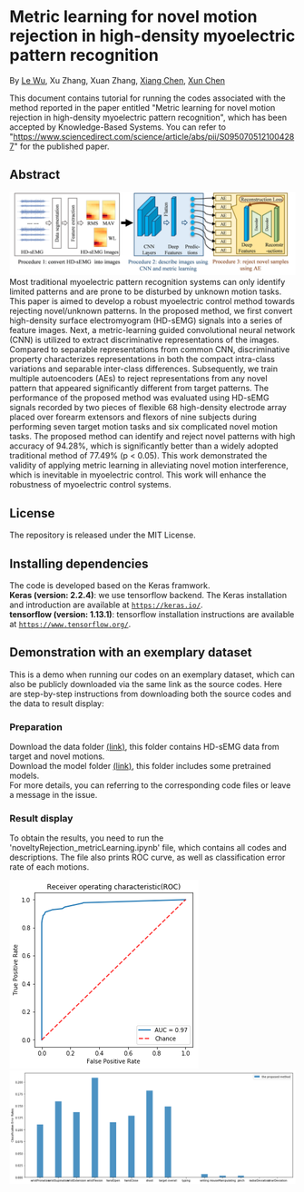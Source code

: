 # Metric learning for novel motion rejection in high-density myoelectric pattern recognition

By [Le Wu](https://github.com/wule1994), Xu Zhang, Xuan Zhang, [Xiang Chen](https://scholar.google.com/citations?hl=en&user=JURnq4QAAAAJ), [Xun Chen](http://staff.ustc.edu.cn/~xunchen/index.htm)

This document contains tutorial for running the codes associated with the method reported in the paper entitled "Metric learning for novel motion rejection in high-density myoelectric pattern recognition", which has been accepted by Knowledge-Based Systems. You can refer to "https://www.sciencedirect.com/science/article/abs/pii/S0950705121004287" for the published paper.

## Abstract
![](./images/flowchart.png "flowchart of the proposed method")  
Most traditional myoelectric pattern recognition systems can only identify limited patterns and are prone to be disturbed by unknown motion tasks. This paper is aimed to develop a robust myoelectric control method towards rejecting novel/unknown patterns. In the proposed method, we first convert high-density surface electromyogram (HD-sEMG) signals into a series of feature images. Next, a metric-learning guided convolutional neural network (CNN) is utilized to extract discriminative representations of the images. Compared to separable representations from common CNN, discriminative property characterizes representations in both the compact intra-class variations and separable inter-class differences. Subsequently, we train multiple autoencoders (AEs) to reject representations from any novel pattern that appeared significantly different from target patterns. The performance of the proposed method was evaluated using HD-sEMG signals recorded by two pieces of flexible 68 high-density electrode array placed over forearm extensors and flexors of nine subjects during performing seven target motion tasks and six complicated novel motion tasks. The proposed method can identify and reject novel patterns with high accuracy of 94.28%, which is significantly better than a widely adopted traditional method of 77.49% (p < 0.05). This work demonstrated the validity of applying metric learning in alleviating novel motion interference, which is inevitable in myoelectric control. This work will enhance the robustness of myoelectric control systems.

## License

The repository is released under the MIT License.

## Installing dependencies  
The code is developed based on the Keras framwork.  
**Keras (version: 2.2.4)**: we use tensorflow backend. The Keras installation and introduction are available at [`https://keras.io/`](https://keras.io/).  
**tensorflow (version: 1.13.1)**: tensorflow installation instructions are available at [`https://www.tensorflow.org/`](https://www.tensorflow.org/).

## Demonstration with an exemplary dataset  
This is a demo when running our codes on an exemplary dataset, which can also be publicly downloaded via the same link as the source codes. Here are step-by-step instructions from downloading both the source codes and the data to result display: 

### Preparation  
Download the data folder [(link)](https://drive.google.com/file/d/1qkge1sTHsDvGeVF7hTrZAFDyyumjTWKZ/view?usp=sharing), this folder contains HD-sEMG data from target and novel motions.  
Download the model folder [(link)](https://drive.google.com/file/d/1NMcXZnf9Upb1wKMSz0_9lZmChSo6059l/view?usp=sharing), this folder includes some pretrained models.   
For more details, you can referring to the corresponding code files or leave a message in the issue.

### Result display 
To obtain the results, you need to run the 'noveltyRejection_metricLearning.ipynb' file, which contains all codes and descriptions. The file also prints ROC curve, as well as classification error rate of each motions.

![](./images/result1.png "ROC curves") 
![](./images/result2.png "Classification accuracies.") 
